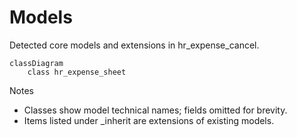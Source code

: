 # Models

Detected core models and extensions in hr_expense_cancel.

```mermaid
classDiagram
    class hr_expense_sheet
```

Notes
- Classes show model technical names; fields omitted for brevity.
- Items listed under _inherit are extensions of existing models.
